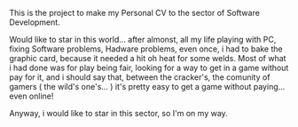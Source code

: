 This is the project to make my Personal CV to the sector of Software Development.

Would like to star in this world... after almonst, all my life playing with PC, fixing Software problems,
Hadware problems, even once, i had to bake the graphic card, because it needed a hit oh heat for some welds.
Most of what i had done was for play being fair, looking for a way to get in a game without pay for it, and i should say
that, between the cracker's, the comunity of gamers ( the wild's one's... ) it's pretty easy to get a game without paying... even online!


Anyway, i would like to star in this sector, so I'm on my way.
